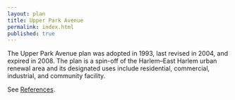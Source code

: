 ```yaml
---
layout: plan
title: Upper Park Avenue
permalink: index.html
published: true
---
```


The Upper Park Avenue plan was adopted in 1993, last revised in 2004, and expired in 2008. The plan is a spin-off of the Harlem–East Harlem urban renewal area and its designated uses include residential, commercial, industrial, and community facility.

See [References](http://www.urbanreviewer.org/#page=references.html). 